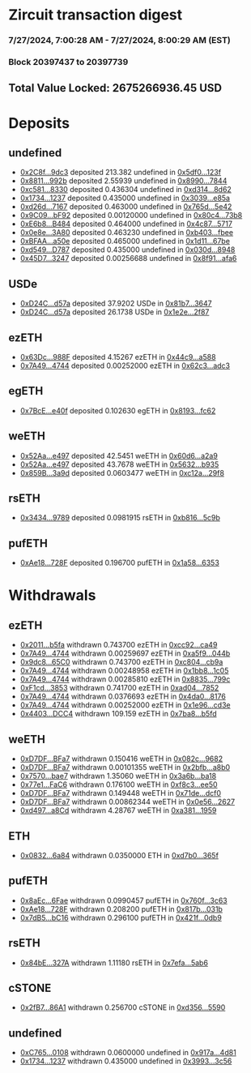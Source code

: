 # Zircuit transaction digest
### 7/27/2024, 7:00:28 AM - 7/27/2024, 8:00:29 AM (EST)
### Block 20397437 to 20397739

## Total Value Locked: 2675266936.45 USD

# Deposits
## undefined
- [0x2C8f...9dc3](https://etherscan.io/address/0x2C8fad04687cbC75DbBc2920d22C2071982A9dc3) deposited 213.382 undefined in [0x5df0...123f](https://etherscan.io/tx/0x2C8fad04687cbC75DbBc2920d22C2071982A9dc3)
- [0x8811...992b](https://etherscan.io/address/0x88119b73Ee10a937F61BC3746C5a77713848992b) deposited 2.55939 undefined in [0x8990...7844](https://etherscan.io/tx/0x88119b73Ee10a937F61BC3746C5a77713848992b)
- [0xc581...8330](https://etherscan.io/address/0xc581a5b7C4A4aD9b5Cfd1652D03Ec7aEBD6d8330) deposited 0.436304 undefined in [0xd314...8d62](https://etherscan.io/tx/0xc581a5b7C4A4aD9b5Cfd1652D03Ec7aEBD6d8330)
- [0x1734...1237](https://etherscan.io/address/0x17348F5571316dCc895c35308eFDE97cC6E91237) deposited 0.435000 undefined in [0x3039...e85a](https://etherscan.io/tx/0x17348F5571316dCc895c35308eFDE97cC6E91237)
- [0xd26d...7167](https://etherscan.io/address/0xd26d8555C33d690b31F49c2E423c7E5B62b57167) deposited 0.463000 undefined in [0x765d...5e42](https://etherscan.io/tx/0xd26d8555C33d690b31F49c2E423c7E5B62b57167)
- [0x9C09...bF92](https://etherscan.io/address/0x9C096647d2D23c21fACC1abc1F28E4801045bF92) deposited 0.00120000 undefined in [0x80c4...73b8](https://etherscan.io/tx/0x9C096647d2D23c21fACC1abc1F28E4801045bF92)
- [0xE6b8...B484](https://etherscan.io/address/0xE6b80B47418Ac6e308B8d0DE4BFC3bE2fA7BB484) deposited 0.464000 undefined in [0x4c87...5717](https://etherscan.io/tx/0xE6b80B47418Ac6e308B8d0DE4BFC3bE2fA7BB484)
- [0x0e8e...3A80](https://etherscan.io/address/0x0e8efDcf99e3EA823f1C6C3f20bBafb9d0F63A80) deposited 0.463230 undefined in [0xb403...fbee](https://etherscan.io/tx/0x0e8efDcf99e3EA823f1C6C3f20bBafb9d0F63A80)
- [0xBFAA...a50e](https://etherscan.io/address/0xBFAA41e9d61d4A835F12CF7a7120907ce386a50e) deposited 0.465000 undefined in [0x1d11...67be](https://etherscan.io/tx/0xBFAA41e9d61d4A835F12CF7a7120907ce386a50e)
- [0xd549...D787](https://etherscan.io/address/0xd549CA94Cb5F226C25b8C422616B1B938025D787) deposited 0.435000 undefined in [0x030d...8948](https://etherscan.io/tx/0xd549CA94Cb5F226C25b8C422616B1B938025D787)
- [0x45D7...3247](https://etherscan.io/address/0x45D7795dd63C17a0Fe72b567854eb8483ef33247) deposited 0.00256688 undefined in [0x8f91...afa6](https://etherscan.io/tx/0x45D7795dd63C17a0Fe72b567854eb8483ef33247)
## USDe
- [0xD24C...d57a](https://etherscan.io/address/0xD24Cfe2d0fa81369ca6291c28ac5426e16B6d57a) deposited 37.9202 USDe in [0x81b7...3647](https://etherscan.io/tx/0xD24Cfe2d0fa81369ca6291c28ac5426e16B6d57a)
- [0xD24C...d57a](https://etherscan.io/address/0xD24Cfe2d0fa81369ca6291c28ac5426e16B6d57a) deposited 26.1738 USDe in [0x1e2e...2f87](https://etherscan.io/tx/0xD24Cfe2d0fa81369ca6291c28ac5426e16B6d57a)
## ezETH
- [0x63Dc...988F](https://etherscan.io/address/0x63Dc61753EB34457FBC60006dFD0F449Ce20988F) deposited 4.15267 ezETH in [0x44c9...a588](https://etherscan.io/tx/0x63Dc61753EB34457FBC60006dFD0F449Ce20988F)
- [0x7A49...4744](https://etherscan.io/address/0x7A493Be5c2ce014cD049Bf178a1ac0Db1B434744) deposited 0.00252000 ezETH in [0x62c3...adc3](https://etherscan.io/tx/0x7A493Be5c2ce014cD049Bf178a1ac0Db1B434744)
## egETH
- [0x7BcE...e40f](https://etherscan.io/address/0x7BcEEE0C0f8b86c5b33D7479bE44D6d93Ae7e40f) deposited 0.102630 egETH in [0x8193...fc62](https://etherscan.io/tx/0x7BcEEE0C0f8b86c5b33D7479bE44D6d93Ae7e40f)
## weETH
- [0x52Aa...e497](https://etherscan.io/address/0x52Aa899454998Be5b000Ad077a46Bbe360F4e497) deposited 42.5451 weETH in [0x60d6...a2a9](https://etherscan.io/tx/0x52Aa899454998Be5b000Ad077a46Bbe360F4e497)
- [0x52Aa...e497](https://etherscan.io/address/0x52Aa899454998Be5b000Ad077a46Bbe360F4e497) deposited 43.7678 weETH in [0x5632...b935](https://etherscan.io/tx/0x52Aa899454998Be5b000Ad077a46Bbe360F4e497)
- [0x859B...3a9d](https://etherscan.io/address/0x859B7A4dE06b3cDa933B2F718F73e55248323a9d) deposited 0.0603477 weETH in [0xc12a...29f8](https://etherscan.io/tx/0x859B7A4dE06b3cDa933B2F718F73e55248323a9d)
## rsETH
- [0x3434...9789](https://etherscan.io/address/0x34349c5569e7B846c3558961552D2202760A9789) deposited 0.0981915 rsETH in [0xb816...5c9b](https://etherscan.io/tx/0x34349c5569e7B846c3558961552D2202760A9789)
## pufETH
- [0xAe18...728F](https://etherscan.io/address/0xAe189724477212F46F45c086214E131D663b728F) deposited 0.196700 pufETH in [0x1a58...6353](https://etherscan.io/tx/0xAe189724477212F46F45c086214E131D663b728F)
# Withdrawals
## ezETH
- [0x2011...b5fa](https://etherscan.io/address/0x201176dDCAE02AaCd301C5c5F70a0a48BC5bb5fa) withdrawn 0.743700 ezETH in [0xcc92...ca49](https://etherscan.io/tx/0x201176dDCAE02AaCd301C5c5F70a0a48BC5bb5fa)
- [0x7A49...4744](https://etherscan.io/address/0x7A493Be5c2ce014cD049Bf178a1ac0Db1B434744) withdrawn 0.00259697 ezETH in [0xa5f9...044b](https://etherscan.io/tx/0x7A493Be5c2ce014cD049Bf178a1ac0Db1B434744)
- [0x9dc8...65C0](https://etherscan.io/address/0x9dc8E6D853C3124b4Bc999BE3a440E74051965C0) withdrawn 0.743700 ezETH in [0xc804...cb9a](https://etherscan.io/tx/0x9dc8E6D853C3124b4Bc999BE3a440E74051965C0)
- [0x7A49...4744](https://etherscan.io/address/0x7A493Be5c2ce014cD049Bf178a1ac0Db1B434744) withdrawn 0.00248958 ezETH in [0x1bb8...1c05](https://etherscan.io/tx/0x7A493Be5c2ce014cD049Bf178a1ac0Db1B434744)
- [0x7A49...4744](https://etherscan.io/address/0x7A493Be5c2ce014cD049Bf178a1ac0Db1B434744) withdrawn 0.00285810 ezETH in [0x8835...799c](https://etherscan.io/tx/0x7A493Be5c2ce014cD049Bf178a1ac0Db1B434744)
- [0xF1cd...3853](https://etherscan.io/address/0xF1cd3c4736D3AC3A526096bF2258ad3831333853) withdrawn 0.741700 ezETH in [0xad04...7852](https://etherscan.io/tx/0xF1cd3c4736D3AC3A526096bF2258ad3831333853)
- [0x7A49...4744](https://etherscan.io/address/0x7A493Be5c2ce014cD049Bf178a1ac0Db1B434744) withdrawn 0.0376693 ezETH in [0x4da0...8176](https://etherscan.io/tx/0x7A493Be5c2ce014cD049Bf178a1ac0Db1B434744)
- [0x7A49...4744](https://etherscan.io/address/0x7A493Be5c2ce014cD049Bf178a1ac0Db1B434744) withdrawn 0.00252000 ezETH in [0x1e96...cd3e](https://etherscan.io/tx/0x7A493Be5c2ce014cD049Bf178a1ac0Db1B434744)
- [0x4403...DCC4](https://etherscan.io/address/0x4403f87f21d563129e509201e71a96a7b578DCC4) withdrawn 109.159 ezETH in [0x7ba8...b5fd](https://etherscan.io/tx/0x4403f87f21d563129e509201e71a96a7b578DCC4)
## weETH
- [0xD7DF...BFa7](https://etherscan.io/address/0xD7DF7E085214743530afF339aFC420c7c720BFa7) withdrawn 0.150416 weETH in [0x082c...9682](https://etherscan.io/tx/0xD7DF7E085214743530afF339aFC420c7c720BFa7)
- [0xD7DF...BFa7](https://etherscan.io/address/0xD7DF7E085214743530afF339aFC420c7c720BFa7) withdrawn 0.00101355 weETH in [0x2bfb...a8b0](https://etherscan.io/tx/0xD7DF7E085214743530afF339aFC420c7c720BFa7)
- [0x7570...bae7](https://etherscan.io/address/0x757056E3AB3C65c6c8c710F7E6F9A8327Cc6bae7) withdrawn 1.35060 weETH in [0x3a6b...ba18](https://etherscan.io/tx/0x757056E3AB3C65c6c8c710F7E6F9A8327Cc6bae7)
- [0x77e1...FaC6](https://etherscan.io/address/0x77e1557624E76FA03eB47D995aED568F5961FaC6) withdrawn 0.176100 weETH in [0xf8c3...ee50](https://etherscan.io/tx/0x77e1557624E76FA03eB47D995aED568F5961FaC6)
- [0xD7DF...BFa7](https://etherscan.io/address/0xD7DF7E085214743530afF339aFC420c7c720BFa7) withdrawn 0.149448 weETH in [0x71de...dcf0](https://etherscan.io/tx/0xD7DF7E085214743530afF339aFC420c7c720BFa7)
- [0xD7DF...BFa7](https://etherscan.io/address/0xD7DF7E085214743530afF339aFC420c7c720BFa7) withdrawn 0.00862344 weETH in [0x0e56...2627](https://etherscan.io/tx/0xD7DF7E085214743530afF339aFC420c7c720BFa7)
- [0xd497...a8Cd](https://etherscan.io/address/0xd4976398b187425479287BF9f1807634d5Fea8Cd) withdrawn 4.28767 weETH in [0xa381...1959](https://etherscan.io/tx/0xd4976398b187425479287BF9f1807634d5Fea8Cd)
## ETH
- [0x0832...6a84](https://etherscan.io/address/0x083203353FdB14b7195e80C05f38ec8100626a84) withdrawn 0.0350000 ETH in [0xd7b0...365f](https://etherscan.io/tx/0x083203353FdB14b7195e80C05f38ec8100626a84)
## pufETH
- [0x8aEc...6Fae](https://etherscan.io/address/0x8aEc39f0fE27a2CFb5DeBaFCDD2B5085fA556Fae) withdrawn 0.0990457 pufETH in [0x760f...3c63](https://etherscan.io/tx/0x8aEc39f0fE27a2CFb5DeBaFCDD2B5085fA556Fae)
- [0xAe18...728F](https://etherscan.io/address/0xAe189724477212F46F45c086214E131D663b728F) withdrawn 0.208200 pufETH in [0x817b...031b](https://etherscan.io/tx/0xAe189724477212F46F45c086214E131D663b728F)
- [0x7dB5...bC16](https://etherscan.io/address/0x7dB5C67b717F81C992b3aDFcbb9F65881195bC16) withdrawn 0.296100 pufETH in [0x421f...0db9](https://etherscan.io/tx/0x7dB5C67b717F81C992b3aDFcbb9F65881195bC16)
## rsETH
- [0x84bE...327A](https://etherscan.io/address/0x84bEd5B2D3959b78811cB2771291A6A4C0d5327A) withdrawn 1.11180 rsETH in [0x7efa...5ab6](https://etherscan.io/tx/0x84bEd5B2D3959b78811cB2771291A6A4C0d5327A)
## cSTONE
- [0x2fB7...86A1](https://etherscan.io/address/0x2fB7Bef00C58A4F7d7bf3D4eE0009d84b4a886A1) withdrawn 0.256700 cSTONE in [0xd356...5590](https://etherscan.io/tx/0x2fB7Bef00C58A4F7d7bf3D4eE0009d84b4a886A1)
## undefined
- [0xC765...0108](https://etherscan.io/address/0xC76587c44A6b7449bB92491E5723aC0Af2b00108) withdrawn 0.0600000 undefined in [0x917a...4d81](https://etherscan.io/tx/0xC76587c44A6b7449bB92491E5723aC0Af2b00108)
- [0x1734...1237](https://etherscan.io/address/0x17348F5571316dCc895c35308eFDE97cC6E91237) withdrawn 0.435000 undefined in [0x3993...3c56](https://etherscan.io/tx/0x17348F5571316dCc895c35308eFDE97cC6E91237)
